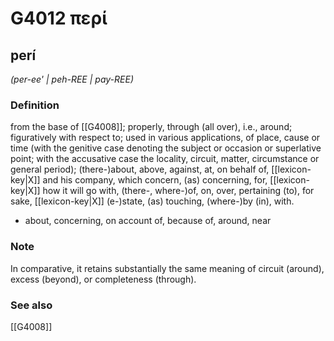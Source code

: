 # G4012 περί

## perí

_(per-ee' | peh-REE | pay-REE)_

### Definition

from the base of [[G4008]]; properly, through (all over), i.e., around; figuratively with respect to; used in various applications, of place, cause or time (with the genitive case denoting the subject or occasion or superlative point; with the accusative case the locality, circuit, matter, circumstance or general period); (there-)about, above, against, at, on behalf of, [[lexicon-key|X]] and his company, which concern, (as) concerning, for, [[lexicon-key|X]] how it will go with, (there-, where-)of, on, over, pertaining (to), for sake, [[lexicon-key|X]] (e-)state, (as) touching, (where-)by (in), with.

- about, concerning, on account of, because of, around, near

### Note

In comparative, it retains substantially the same meaning of circuit (around), excess (beyond), or completeness (through).

### See also

[[G4008]]

